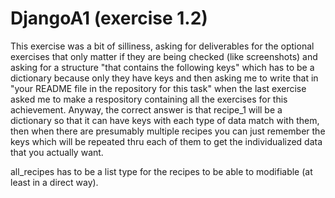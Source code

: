 # DjangoA1 (exercise 1.2)

This exercise was a bit of silliness, asking for deliverables for the optional exercises that only matter if they are being checked (like screenshots) and asking for a structure "that contains the following keys" which has to be a dictionary because only they have keys and then asking me to write that in "your README file in the repository for this task" when the last exercise asked me to make a respository containing all the exercises for this achievement. Anyway, the correct answer is that recipe_1 will be a dictionary so that it can have keys with each type of data match with them, then when there are presumably multiple recipes you can just remember the keys which will be repeated thru each of them to get the individualized data that you actually want.

all_recipes has to be a list type for the recipes to be able to modifiable (at least in a direct way).
